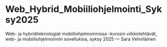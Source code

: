 # Web_Hybrid_Mobiiliohjelmointi_Syksy2025
Web- ja hybriditeknologiat mobiiliohjelmoinnissa -kurssin viikkotehtävät, web- ja mobiiliohjelmoinnin sovelluksia, syksy 2025 — Sara Vehviläinen
